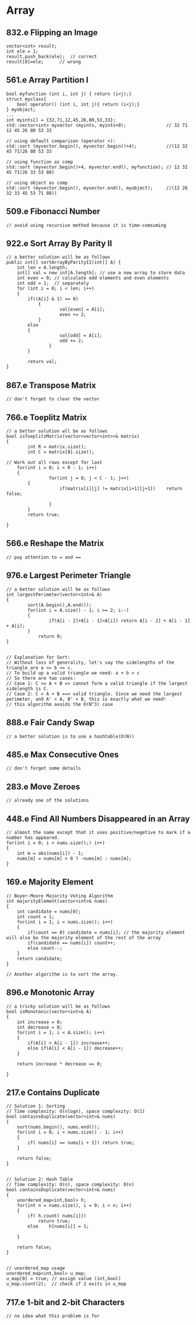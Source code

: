 # Array
## 832.e Flipping an Image 
	vector<int> result;
	int ele = 1;
	result.push_back(ele);	// correct
	result[0]=ele;		// wrong

## 561.e Array Partition I
	bool myfunction (int i, int j) { return (i<j);}
	struct myclass{
		bool operator() (int i, int j){ return (i<j);}
	} myobject;
	...
	int myints[] = {32,71,12,45,26,80,53,33};
	std::vector<int> myvector (myints, myints+8);               // 32 71 12 45 26 80 53 33

	// using default comparison (operator <):  
	std::sort (myvector.begin(), myvector.begin()+4);           //(12 32 45 71)26 80 53 33

	// using function as comp
	std::sort (myvector.begin()+4, myvector.end(), myfunction); // 12 32 45 71(26 33 53 80)

	// using object as comp
	std::sort (myvector.begin(), myvector.end(), myobject);     //(12 26 32 33 45 53 71 80))

## 509.e Fibonacci Number
	// avoid using recursive method because it is time-comsuming

## 922.e Sort Array By Parity II
	// a better solution will be as follows
	public int[] sortArrayByParityII(int[] A) {
		int len = A.length;        
		int[] val = new int[A.length]; // use a new array to store data
		int even = 0; // calculate odd elements and even elements 
		int odd = 1;  // separately
		for (int i = 0; i < len; i++) 
		{
			if((A[i] & 1) == 0)
       			{
                		val[even] = A[i];
                		even += 2;
           	 	}
			else 
			{
                		val[odd] = A[i];
                		odd += 2;
            		}
        	}

        	return val;
	}

## 867.e Transpose Matrix
	// don't forget to clear the vector 

## 766.e Toeplitz Matrix 
	// a better solution wll be as follows
	bool isToeplitzMatrix(vector<vector<int>>& matrix) 
	{
        	int R = matrix.size();
        	int C = matrix[0].size();
        
	// Work out all rows except for last
 		for(int i = 0; i < R - 1; i++) 
		{
            		for(int j = 0; j < C - 1; j++) 
			{
                		if(matrix[i][j] != matrix[i+1][j+1])	return false;
                
            		}
        	}
        	return true;

	}

## 566.e Reshape the Matrix
	// pay attention to = and ==

## 976.e Largest Perimeter Triangle 
	// a better solution will be as follows
	int largestPerimeter(vector<int>& A) 
	{
        	sort(A.begin(),A.end());
        	for(int i = A.size() - 1; i >= 2; i--)
        	{
            		if(A[i - 2]+A[i - 1]>A[i]) return A[i - 2] + A[i - 1] + A[i];
        	}
        		return 0;
	}


	// Explanation for Sort:
	// Without loss of generality, let's say the sidelengths of the triangle are a <= b <= c.
	// To build up a valid triangle we need: a + b > c
	// So there are two cases:
	// Case 1: C >= A + B => cannot form a valid triangle if the largest sidelength is C.
	// Case 2: C < A + B ==> valid triangle. Since we need the largest perimeter, and A' < A, B' < B, this is exactly what we need!
	// this algorithm avoids the O(N^3) case

## 888.e Fair Candy Swap
	// a better solution is to use a hashtable(O(N))

## 485.e Max Consecutive Ones
	// don't forget some details

## 283.e Move Zeroes
	// already one of the solutions

## 448.e Find All Numbers Disappeared in an Array
	// almost the same except that it uses positive/negetive to mark if a number has appeared.
	for(int i = 0; i < nums.size();) i++)
	{
		int m = abs(nums[i]) - 1;
		nums[m] = nums[m] > 0 ? -nums[m] : nums[m];
	}

## 169.e Majority Element
	// Boyer-Moore Majority Voting Algorithm
	int majorityElement(vector<int>& nums)
	{
		int candidate = nums[0];
		int count = 1;
		for(int i = 1; i < nums.size(); i++)
		{
			if(count == 0) candidate = nums[i]; // the majority element will also be the majority element of the rest of the array
			if(candidate == nums[i]) count++;
			else count--;
		}
		return candidate;
	}

	// Another algorithm is to sort the array.

## 896.e Monotonic Array
	// a tricky solution will be as follows
	bool isMonotonic(vector<int>& A)
	{
		int increase = 0;
		int decrease = 0;
		for(int i = 1; i < A.size(); i++)
		{
			if(A[i] > A[i - 1]) increase++;
			else if(A[i] < A[i - 1]) decrease++;
		}
	
		return increase * decrease == 0;
	
	}

## 217.e Contains Duplicate
	// Solution 1: Sorting	
	// Time complexity: O(nlogn), space complexity: O(1)
	bool containsDuplicate(vector<int>& nums)
	{
		sort(nums.begin(), nums.end());
		for(int i = 0; i < nums.size() - 1; i++)
		{	
			if( nums[i] == nums[i + 1]) return true;
		}

		return false;
	}


	// Solution 2: Hash Table
	// Time complexity: O(n), space complexity: O(n)
	bool containsDuplicate(vector<int>& nums)
	{
		unordered_map<int,bool> h;
		for(int n = nums.size(), i = 0; i < n; i++)
		{
			if( h.count( nums[i]))
				return true;
			else	h[nums[i]] = 1;

		}
		
		return false;
	}


	// unordered_map usage
	unordered_map<int,bool> u_map;
	u_map[0] = true; // assign value (int,bool)
	u_map.count(2);	 // check if 2 exits in u_map

## 717.e 1-bit and 2-bit Characters
	// no idea what this problem is for

